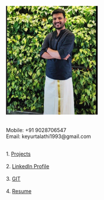 <div class="row" style="height:500px">
  <div class="column" style="width:50%">
    <img src="/images/my_pic.jpg" alt="Avatar" style="width:300px"><br>
    <br><p>
    Mobile: +91 9028706547<br>
    Email:  keyurtalathi1993@gmail.com</p>
  </div>
  <div class="column" style="width:50%">
     <br>
    1. <a href="https://docs.google.com/spreadsheets/d/1tHFYnNZkA8kO0w2tk10G_c88rnqVLbw9hhaiSz2tGc8/edit?usp=sharing">Projects</a><br><br>
    2. <a href="https://www.linkedin.com/in/keyur-talathi-a64227120">LinkedIn Profile</a> <br><br>
    3. <a href="https://github.com/keyurtalathi?tab=repositories">GIT</a><br><br>
    4. <a href="https://drive.google.com/open?id=1lJFM7ZW_87SNwXERka0h11xtIJ2jw6S8">Resume</a>
  </div>
</div>
